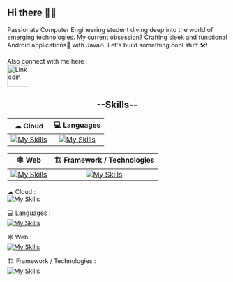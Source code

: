 ## Hi there 👋🏼

<!--
**tanmayb08/tanmayb08** is a ✨ _special_ ✨ repository because its `README.md` (this file) appears on your GitHub profile.

Here are some ideas to get you started:

- 🔭 I’m currently working on ...
- 🌱 I’m currently learning ...
- 👯 I’m looking to collaborate on ...
- 🤔 I’m looking for help with ...
- 💬 Ask me about ...
- 📫 How to reach me: ...
- 😄 Pronouns: ...
- ⚡ Fun fact: ...
-->
Passionate Computer Engineering student diving deep into the world of emerging technologies. My current obsession? Crafting sleek and functional Android applications📱 with Java🔥. Let's build something cool stuff 🛠!

Also connect with me here : <br>
<a href="https://www.linkedin.com/in/bhosale-tanmay/"><img src="https://cliply.co/wp-content/uploads/2021/02/372102050_LINKEDIN_ICON_TRANSPARENT_1080.gif" alt="Linkedin" width="50" height="50" /></a>



<h2 align="center">--Skills--</h2>

| ☁ Cloud        | 💻 Languages       |
|:----------------:|:--------------:|
| [![My Skills](https://skillicons.dev/icons?i=firebase,googlecloud)](https://skillicons.dev)    | [![My Skills](https://skillicons.dev/icons?i=java,c,cpp,python)](https://skillicons.dev)  |

| 🕸 Web        | 🏗 Framework / Technologies       |
|:----------------:|:--------------:|
| [![My Skills](https://skillicons.dev/icons?i=django,html,css,javascript,jquery)](https://skillicons.dev)    | [![My Skills](https://skillicons.dev/icons?i=androidstudio,arduino,figma,net)](https://skillicons.dev)  |


☁ Cloud : <br>
[![My Skills](https://skillicons.dev/icons?i=firebase,googlecloud)](https://skillicons.dev)

💻 Languages : <br>
[![My Skills](https://skillicons.dev/icons?i=java,c,cpp,python)](https://skillicons.dev)

🕸 Web : <br>
[![My Skills](https://skillicons.dev/icons?i=django,html,css,javascript,jquery)](https://skillicons.dev)

🏗 Framework / Technologies : <br>
[![My Skills](https://skillicons.dev/icons?i=androidstudio,arduino,figma,net)](https://skillicons.dev)

